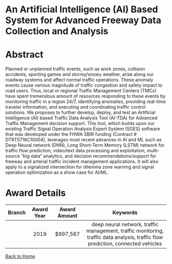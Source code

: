 
An Artificial Intelligence (AI) Based System for Advanced Freeway Data Collection and Analysis
==============================================================================================

# Abstract


Planned or unplanned traffic events, such as work zones, collision accidents, sporting games and stormy/snowy weather, arise along our roadway systems and affect normal traffic operations. These anomaly events cause various magnitude of traffic congestion and safety impact to road users. Thus, local or regional Traffic Management Centers (TMCs) have spent tremendous amount of resources responding to these events by monitoring traffic in a region 24/7, identifying anomalies, providing real-time traveler information, and executing and coordinating traffic control solutions. We proposes to further develop, deploy, and test an Artificial Intelligence (AI) based Traffic Data Analysis Tool (AI-TDA) for Advanced Traffic Management decision support. This tool, which builds upon our existing Traffic Signal Operation Analysis Expert System (SOES) software that was developed under the FHWA SBIR funding (Contract # DTRT5716C10004), leverages most recent advances in AI and ML such as Deep Neural network (DNN), Long Short-Term Memory (LSTM) network for traffic flow prediction, video/text data processing and exploitation, multi-source “big data” analytics, and decision recommendations/support for freeway and arterial traffic incident management applications. It will also apply to a signalized intersection for dilemma zone warning and signal operation optimization as a show case for AI/ML.  

# Award Details

|Branch|Award Year|Award Amount|Keywords|
| :---: | :---: | :---: | :---: |
||2019|$997,567|deep neural network, traffic management, traffic monitoring, traffic data analysis, traffic flow prediction, connected vehicles|
  
  


[Back to Home](https://github.com/chrischow/dod_sbir_awards/Reports/JT/#389)